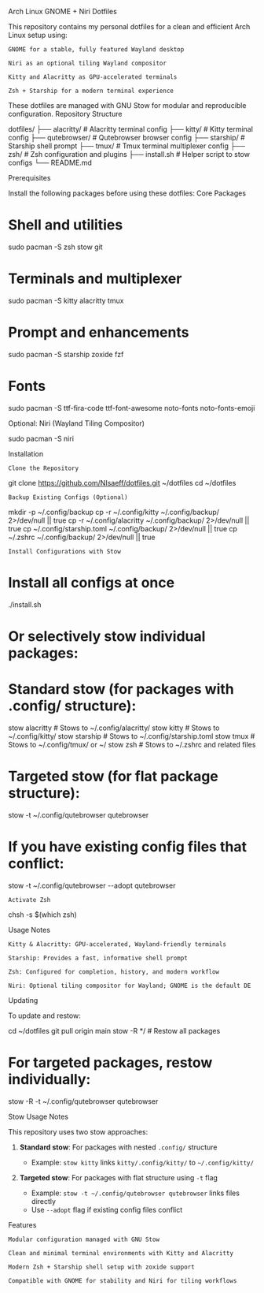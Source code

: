 Arch Linux GNOME + Niri Dotfiles

This repository contains my personal dotfiles for a clean and efficient Arch Linux setup using:

    GNOME for a stable, fully featured Wayland desktop

    Niri as an optional tiling Wayland compositor

    Kitty and Alacritty as GPU-accelerated terminals

    Zsh + Starship for a modern terminal experience

These dotfiles are managed with GNU Stow for modular and reproducible configuration.
Repository Structure

dotfiles/
├── alacritty/        # Alacritty terminal config
├── kitty/            # Kitty terminal config
├── qutebrowser/      # Qutebrowser browser config
├── starship/         # Starship shell prompt
├── tmux/             # Tmux terminal multiplexer config
├── zsh/              # Zsh configuration and plugins
├── install.sh        # Helper script to stow configs
└── README.md

Prerequisites

Install the following packages before using these dotfiles:
Core Packages

# Shell and utilities
sudo pacman -S zsh stow git

# Terminals and multiplexer
sudo pacman -S kitty alacritty tmux

# Prompt and enhancements
sudo pacman -S starship zoxide fzf

# Fonts
sudo pacman -S ttf-fira-code ttf-font-awesome noto-fonts noto-fonts-emoji

Optional: Niri (Wayland Tiling Compositor)

sudo pacman -S niri

Installation

    Clone the Repository

git clone https://github.com/NIsaeff/dotfiles.git ~/dotfiles
cd ~/dotfiles

    Backup Existing Configs (Optional)

mkdir -p ~/.config/backup
cp -r ~/.config/kitty ~/.config/backup/ 2>/dev/null || true
cp -r ~/.config/alacritty ~/.config/backup/ 2>/dev/null || true
cp ~/.config/starship.toml ~/.config/backup/ 2>/dev/null || true
cp ~/.zshrc ~/.config/backup/ 2>/dev/null || true

    Install Configurations with Stow

# Install all configs at once
./install.sh

# Or selectively stow individual packages:

# Standard stow (for packages with .config/ structure):
stow alacritty    # Stows to ~/.config/alacritty/
stow kitty        # Stows to ~/.config/kitty/
stow starship     # Stows to ~/.config/starship.toml
stow tmux         # Stows to ~/.config/tmux/ or ~/
stow zsh          # Stows to ~/.zshrc and related files

# Targeted stow (for flat package structure):
stow -t ~/.config/qutebrowser qutebrowser

# If you have existing config files that conflict:
stow -t ~/.config/qutebrowser --adopt qutebrowser

    Activate Zsh

chsh -s $(which zsh)

Usage Notes

    Kitty & Alacritty: GPU-accelerated, Wayland-friendly terminals

    Starship: Provides a fast, informative shell prompt

    Zsh: Configured for completion, history, and modern workflow

    Niri: Optional tiling compositor for Wayland; GNOME is the default DE

Updating

To update and restow:

cd ~/dotfiles
git pull origin main
stow -R */      # Restow all packages

# For targeted packages, restow individually:
stow -R -t ~/.config/qutebrowser qutebrowser

Stow Usage Notes

This repository uses two stow approaches:

1. **Standard stow**: For packages with nested `.config/` structure
   - Example: `stow kitty` links `kitty/.config/kitty/` to `~/.config/kitty/`

2. **Targeted stow**: For packages with flat structure using `-t` flag
   - Example: `stow -t ~/.config/qutebrowser qutebrowser` links files directly
   - Use `--adopt` flag if existing config files conflict

Features

    Modular configuration managed with GNU Stow

    Clean and minimal terminal environments with Kitty and Alacritty

    Modern Zsh + Starship shell setup with zoxide support

    Compatible with GNOME for stability and Niri for tiling workflows
